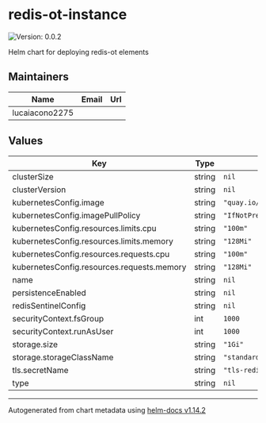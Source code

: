 # redis-ot-instance

![Version: 0.0.2](https://img.shields.io/badge/Version-0.0.2-informational?style=flat-square)

Helm chart for deploying redis-ot elements

## Maintainers

| Name | Email | Url |
| ---- | ------ | --- |
| lucaiacono2275 |  |  |

## Values

| Key | Type | Default | Description |
|-----|------|---------|-------------|
| clusterSize | string | `nil` |  |
| clusterVersion | string | `nil` |  |
| kubernetesConfig.image | string | `"quay.io/opstree/redis:v7.0.15"` |  |
| kubernetesConfig.imagePullPolicy | string | `"IfNotPresent"` |  |
| kubernetesConfig.resources.limits.cpu | string | `"100m"` |  |
| kubernetesConfig.resources.limits.memory | string | `"128Mi"` |  |
| kubernetesConfig.resources.requests.cpu | string | `"100m"` |  |
| kubernetesConfig.resources.requests.memory | string | `"128Mi"` |  |
| name | string | `nil` |  |
| persistenceEnabled | string | `nil` |  |
| redisSentinelConfig | string | `nil` |  |
| securityContext.fsGroup | int | `1000` |  |
| securityContext.runAsUser | int | `1000` |  |
| storage.size | string | `"1Gi"` |  |
| storage.storageClassName | string | `"standard"` |  |
| tls.secretName | string | `"tls-redis"` |  |
| type | string | `nil` |  |

----------------------------------------------
Autogenerated from chart metadata using [helm-docs v1.14.2](https://github.com/norwoodj/helm-docs/releases/v1.14.2)
